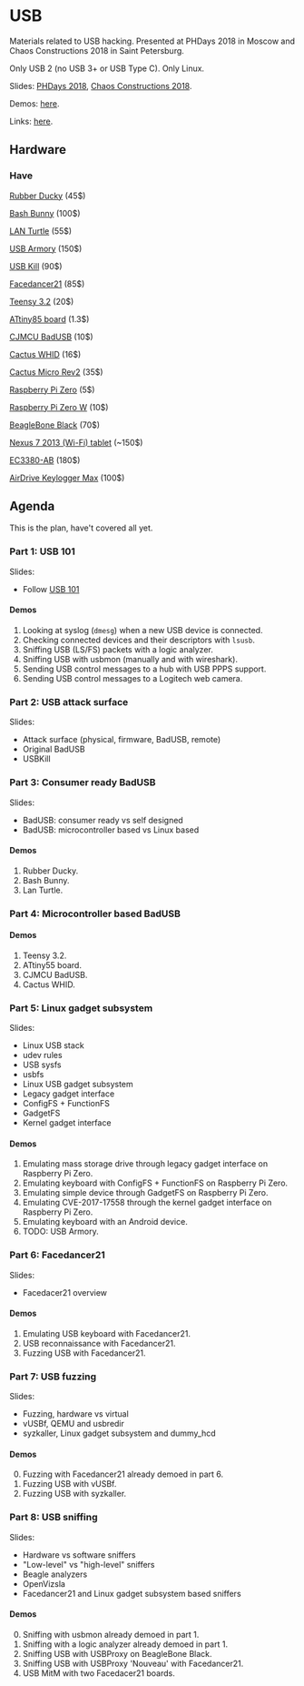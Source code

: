 # USB

Materials related to USB hacking. Presented at PHDays 2018 in Moscow and Chaos Constructions 2018 in Saint Petersburg.

Only USB 2 (no USB 3+ or USB Type C). Only Linux.

Slides: [PHDays 2018](https://docs.google.com/presentation/d/1S1yNeehSXOvtC_QmtqETSF3frlMLgka6v3XQVupJXTQ/edit?usp=sharing), [Chaos Constructions 2018](https://docs.google.com/presentation/d/1C0Mfh9kcHQvqaLd6hbx6ilM_blYwg05YVW5rRS6Z8yQ/edit?usp=sharing).

Demos: [here](https://github.com/xairy/hardware-village/blob/master/usb/DEMOS.md).

Links: [here](https://github.com/xairy/hardware-village/blob/master/usb/LINKS.md).


## Hardware

### Have

[Rubber Ducky](https://hakshop.com/products/usb-rubber-ducky-deluxe) (45$)

[Bash Bunny](https://hakshop.com/products/bash-bunny) (100$)

[LAN Turtle](https://hakshop.com/products/lan-turtle) (55$)

[USB Armory](https://inversepath.com/usbarmory) (150$)

[USB Kill](https://usbkill.com/) (90$)

[Facedancer21](http://goodfet.sourceforge.net/hardware/facedancer21/) (85$)

[Teensy 3.2](https://www.pjrc.com/store/teensy32.html) (20$)

[ATtiny85 board](https://www.aliexpress.com/item/Free-shipping-1pcs-Digispark-kickstarter-development-board-ATTINY85-module-for-Arduino-usb/32697283942.html) (1.3$)

[CJMCU BadUSB](https://www.aliexpress.com/item/CJMCU-virtual-Keyboard-Badusb-USB-TTF-memory-Keyboard-ATMEGA32U4-module/32817551271.html) (10$)

[Cactus WHID](https://www.aliexpress.com/item/Cactus-Micro-compatible-board-plus-WIFI-chip-esp8266-for-atmega32u4/32318391529.html) (16$)

[Cactus Micro Rev2](https://www.aliexpress.com/item/Cactus-Micro-Rev2-Pro-Micro-atmega32u4-WIFI-ESP8266-module-ESP-11-ESP-03/32804236925.html) (35$)

[Raspberry Pi Zero](https://www.raspberrypi.org/products/raspberry-pi-zero/) (5$)

[Raspberry Pi Zero W](https://www.raspberrypi.org/products/raspberry-pi-zero-w/) (10$)

[BeagleBone Black](https://beagleboard.org/black) (70$)

[Nexus 7 2013 (Wi-Fi) tablet](https://en.wikipedia.org/wiki/Nexus_7_(2013)) (~150$)

[EC3380-AB](http://www.bplus.com.tw/Adapter/EC3380-AB.html) (180$)

[AirDrive Keylogger Max](http://www.keelog.com/hardware-keylogger/) (100$)


## Agenda

This is the plan, have't covered all yet.

### Part 1: USB 101

Slides:
* Follow [USB 101](http://www.cypress.com/file/134171/download)

#### Demos

1. Looking at syslog (`dmesg`) when a new USB device is connected.
2. Checking connected devices and their descriptors with `lsusb`.
3. Sniffing USB (LS/FS) packets with a logic analyzer.
4. Sniffing USB with usbmon (manually and with wireshark).
5. Sending USB control messages to a hub with USB PPPS support.
6. Sending USB control messages to a Logitech web camera.

### Part 2: USB attack surface

Slides:
* Attack surface (physical, firmware, BadUSB, remote)
* Original BadUSB
* USBKill

### Part 3: Consumer ready BadUSB

Slides:
* BadUSB: consumer ready vs self designed
* BadUSB: microcontroller based vs Linux based

#### Demos

1. Rubber Ducky.
2. Bash Bunny.
3. Lan Turtle.

### Part 4: Microcontroller based BadUSB

#### Demos

1. Teensy 3.2.
2. ATtiny55 board.
3. CJMCU BadUSB.
4. Cactus WHID.

### Part 5: Linux gadget subsystem

Slides:
* Linux USB stack
* udev rules
* USB sysfs
* usbfs
* Linux USB gadget subsystem
* Legacy gadget interface
* ConfigFS + FunctionFS
* GadgetFS
* Kernel gadget interface

#### Demos

1. Emulating mass storage drive through legacy gadget interface on Raspberry Pi Zero.
2. Emulating keyboard with ConfigFS + FunctionFS on Raspberry Pi Zero.
3. Emulating simple device through GadgetFS on Raspberry Pi Zero.
4. Emulating CVE-2017-17558 through the kernel gadget interface on Raspberry Pi Zero.
5. Emulating keyboard with an Android device.
6. TODO: USB Armory.

### Part 6: Facedancer21

Slides:
* Facedacer21 overview

#### Demos

1. Emulating USB keyboard with Facedancer21.
2. USB reconnaissance with Facedancer21.
3. Fuzzing USB with Facedancer21.

### Part 7: USB fuzzing

Slides:
* Fuzzing, hardware vs virtual
* vUSBf, QEMU and usbredir
* syzkaller, Linux gadget subsystem and dummy_hcd

#### Demos

0. Fuzzing with Facedancer21 already demoed in part 6.
1. Fuzzing USB with vUSBf.
2. Fuzzing USB with syzkaller.

### Part 8: USB sniffing

Slides:
* Hardware vs software sniffers
* "Low-level" vs "high-level" sniffers
* Beagle analyzers
* OpenVizsla
* Facedancer21 and Linux gadget subsystem based sniffers

#### Demos

0. Sniffing with usbmon already demoed in part 1.
1. Sniffing with a logic analyzer already demoed in part 1.
2. Sniffing USB with USBProxy on BeagleBone Black.
3. Sniffing USB with USBProxy 'Nouveau' with Facedancer21.
4. USB MitM with two Facedacer21 boards.
